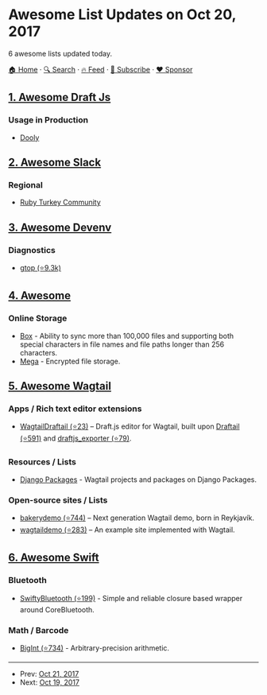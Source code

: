 # Awesome List Updates on Oct 20, 2017

6 awesome lists updated today.

[🏠 Home](/README.md) · [🔍 Search](https://www.trackawesomelist.com/search/) · [🔥 Feed](https://www.trackawesomelist.com/rss.xml) · [📮 Subscribe](https://trackawesomelist.us17.list-manage.com/subscribe?u=d2f0117aa829c83a63ec63c2f&id=36a103854c) · [❤️  Sponsor](https://github.com/sponsors/theowenyoung)



## [1. Awesome Draft Js](/content/nikgraf/awesome-draft-js/README.md)

### Usage in Production

*   [Dooly](https://www.dooly.ai)

## [2. Awesome Slack](/content/filipelinhares/awesome-slack/README.md)

### Regional

*   [Ruby Turkey Community](https://rubytr.herokuapp.com/)

## [3. Awesome Devenv](/content/jondot/awesome-devenv/README.md)

### Diagnostics

*   [gtop (⭐9.3k)](https://github.com/aksakalli/gtop)

## [4. Awesome](/content/Awesome-Windows/Awesome/README.md)

### Online Storage

*   [Box](https://app.box.com/services/browse/43/box_sync_for_windows) - Ability to sync more than 100,000 files and supporting both special characters in file names and file paths longer than 256 characters.
*   [Mega](https://mega.nz/) - Encrypted file storage.

## [5. Awesome Wagtail](/content/springload/awesome-wagtail/README.md)

### Apps / Rich text editor extensions

*   [WagtailDraftail (⭐23)](https://github.com/springload/wagtaildraftail) – Draft.js editor for Wagtail, built upon [Draftail (⭐591)](https://github.com/springload/draftail) and [draftjs\_exporter (⭐79)](https://github.com/springload/draftjs_exporter).

### Resources / Lists

*   [Django Packages](https://djangopackages.org/grids/g/wagtail-cms/) - Wagtail projects and packages on Django Packages.

### Open-source sites / Lists

*   [bakerydemo (⭐744)](https://github.com/wagtail/bakerydemo) – Next generation Wagtail demo, born in Reykjavík.
*   [wagtaildemo (⭐283)](https://github.com/wagtail/wagtaildemo) – An example site implemented with Wagtail.

## [6. Awesome Swift](/content/matteocrippa/awesome-swift/README.md)

### Bluetooth

*   [SwiftyBluetooth (⭐199)](https://github.com/jordanebelanger/SwiftyBluetooth) - Simple and reliable closure based wrapper around CoreBluetooth.

### Math / Barcode

*   [BigInt (⭐734)](https://github.com/attaswift/BigInt) - Arbitrary-precision arithmetic.

---

- Prev: [Oct 21, 2017](/content/2017/10/21/README.md)
- Next: [Oct 19, 2017](/content/2017/10/19/README.md)